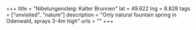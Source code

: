 +++
title = "Nibelungensteig: Kalter Brunnen"
lat = 49.622
lng = 8.828
tags = ["unvisited", "nature"]
description = "Only natural fountain spring in Odenwald, sprays 3-4m high"
urls = ""
+++